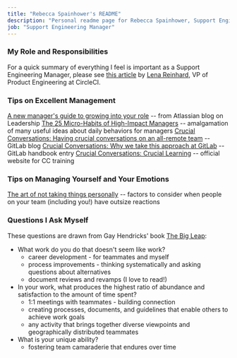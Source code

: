 ```yaml
---
title: "Rebecca Spainhower's README"
description: "Personal readme page for Rebecca Spainhower, Support Engineering Manager, GitLab"
job: "Support Engineering Manager"
---
```


### My Role and Responsibilities

For a quick summary of everything I feel is important as a Support Engineering Manager, please see [this article](https://circleci.com/blog/how-engineering-managers-can-effectively-support-engineers-teams-and-organizations/#) by [Lena Reinhard](https://www.linkedin.com/in/lenareinhard/), VP of Product Engineering at CircleCI.

### Tips on Excellent Management

[A new manager's guide to growing into your role](https://www.atlassian.com/blog/leadership/new-manager-tips) -- from Atlassian blog on Leadership
[The 25 Micro-Habits of High-Impact Managers](https://review.firstround.com/the-25-micro-habits-of-high-impact-managers) -- amalgamation of many useful ideas about daily behaviors for managers
[Crucial Conversations: Having crucial conversations on an all-remote team](https://about.gitlab.com/blog/2021/02/18/crucial-conversations/) -- GitLab blog
[Crucial Conversations: Why we take this approach at GitLab](/handbook/leadership/crucial-conversations/) -- GitLab handbook entry
[Crucial Conversations: Crucial Learning](https://cruciallearning.com/crucial-conversations-for-dialogue/) -- official website for CC training

### Tips on Managing Yourself and Your Emotions

[The art of not taking things personally](https://medium.dave-bailey.com/the-art-of-not-taking-things-personally-b7a8395ce172) -- factors to consider when people on your team (including you!) have outsize reactions

### Questions I Ask Myself

These questions are drawn from Gay Hendricks' book [The Big Leap](https://www.goodreads.com/book/show/6391876-the-big-leap):

* What work do you do that doesn't seem like work?
  * career development - for teammates and myself
  * process improvements - thinking systematically and asking questions about alternatives
  * document reviews and revamps (I love to read!)
* In your work, what produces the highest ratio of abundance and satisfaction to the amount of time spent?
  * 1:1 meetings with teammates - building connection
  * creating processes, documents, and guidelines that enable others to achieve work goals
  * any activity that brings together diverse viewpoints and geographically distributed teammates
* What is your unique ability?
  * fostering team camaraderie that endures over time
